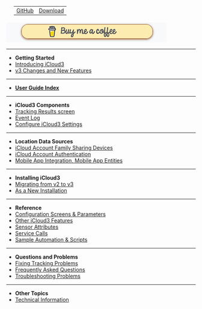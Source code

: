 <nav>
  <table style="padding: 10px 0px 5px 20px;">
    <tr>
      <td>
        <a href="https://github.com/gcobb321/icloud3_v3" class="button-base">GitHub</a>
      </td>
      <td>
        <a href="https://github.com/gcobb321/icloud3_v3/releases" class="button-base">Download</a>
      </td>
    </tr>
  </table>
</nav>
<a href="https://www.buymeacoffee.com/gcobb321" target="_blank"><img src="images/buymeacoffee-sidebar-button.png"/></a>

------
- **Getting Started**
- [ Introducing iCloud3](chapters/0.1-introduction.md)
- [ v3 Changes and New Features](chapters/0.2-change-log-v3.md)

------
- [**User Guide Index**](chapters/0.3-index.md)

------
- **iCloud3 Components**
- [ Tracking Results screen](chapters/1.1-tracking-results-screen.md)
- [ Event Log](chapters/1.2-event-log.md)
- [ Configure iCloud3 Settings](chapters/1.3-configure-settings.md)

------
- **Location Data Sources**
- [ iCloud Account Family Sharing Devices](chapters/2.1-icloud-account.md)
- [ iCloud Account Authentication](chapters/2.2-apple-id-verification.md)
- [ Mobile App Integration, Mobile App Entities](chapters/2.3-ios-app.md)

------
- **Installing iCloud3**
- [ Migrating from v2 to v3](chapters/3.1-migrating-v2-to-v3.md)
- [ As a New Installation](chapters/3.2-installing-and-configuring.md)
  
------
- **Reference**
- [ Configuration Screens & Parameters](chapters/7.1-config-parms.md)
- [ Other iCloud3 Features](chapters/7.2-other-topics.md)
- [ Sensor Attributes](chapters/7.3-attributes.md)
- [ Service Calls](chapters/7.4-service-calls.md)
- [ Sample Automation & Scripts](chapters/7.5-sample-automation-scripts.md)
  
------
- **Questions and Problems**
- [ Fixing Tracking Problems](chapters/8.1-device-tracking-problems.md)
- [ Frequently Asked Questions](chapters/8.2-frequently-asked-questions.md)
- [ Troubleshooting Problems](chapters/8.3-troubleshooting-problems.md)
  
------
- **Other Topics**
- [Technical Information](chapters/9.1-tech-info.md)

